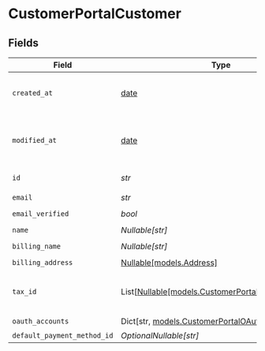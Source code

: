 # CustomerPortalCustomer


## Fields

| Field                                                                                          | Type                                                                                           | Required                                                                                       | Description                                                                                    | Example                                                                                        |
| ---------------------------------------------------------------------------------------------- | ---------------------------------------------------------------------------------------------- | ---------------------------------------------------------------------------------------------- | ---------------------------------------------------------------------------------------------- | ---------------------------------------------------------------------------------------------- |
| `created_at`                                                                                   | [date](https://docs.python.org/3/library/datetime.html#date-objects)                           | :heavy_check_mark:                                                                             | Creation timestamp of the object.                                                              |                                                                                                |
| `modified_at`                                                                                  | [date](https://docs.python.org/3/library/datetime.html#date-objects)                           | :heavy_check_mark:                                                                             | Last modification timestamp of the object.                                                     |                                                                                                |
| `id`                                                                                           | *str*                                                                                          | :heavy_check_mark:                                                                             | The ID of the object.                                                                          |                                                                                                |
| `email`                                                                                        | *str*                                                                                          | :heavy_check_mark:                                                                             | N/A                                                                                            |                                                                                                |
| `email_verified`                                                                               | *bool*                                                                                         | :heavy_check_mark:                                                                             | N/A                                                                                            |                                                                                                |
| `name`                                                                                         | *Nullable[str]*                                                                                | :heavy_check_mark:                                                                             | N/A                                                                                            |                                                                                                |
| `billing_name`                                                                                 | *Nullable[str]*                                                                                | :heavy_check_mark:                                                                             | N/A                                                                                            |                                                                                                |
| `billing_address`                                                                              | [Nullable[models.Address]](../models/address.md)                                               | :heavy_check_mark:                                                                             | N/A                                                                                            |                                                                                                |
| `tax_id`                                                                                       | List[[Nullable[models.CustomerPortalCustomerTaxID]](../models/customerportalcustomertaxid.md)] | :heavy_check_mark:                                                                             | N/A                                                                                            | [<br/>"911144442",<br/>"us_ein"<br/>]                                                          |
| `oauth_accounts`                                                                               | Dict[str, [models.CustomerPortalOAuthAccount](../models/customerportaloauthaccount.md)]        | :heavy_check_mark:                                                                             | N/A                                                                                            |                                                                                                |
| `default_payment_method_id`                                                                    | *OptionalNullable[str]*                                                                        | :heavy_minus_sign:                                                                             | N/A                                                                                            |                                                                                                |